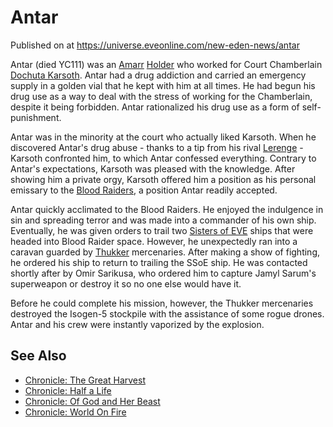 # Antar
Published on  at https://universe.eveonline.com/new-eden-news/antar

Antar (died YC111) was an [Amarr](6BPFRy27fN4LnYlIyzvEwo) [Holder](dO9vxs4a40LrzJyoq2L8v) who worked for Court Chamberlain [Dochuta Karsoth](1qDadkKQ3HzwYZpl2r4JLL). Antar had a drug addiction and carried an emergency supply in a golden vial that he kept with him at all times. He had begun his drug use as a way to deal with the stress of working for the Chamberlain, despite it being forbidden. Antar rationalized his drug use as a form of self-punishment.

Antar was in the minority at the court who actually liked Karsoth. When he discovered Antar's drug abuse - thanks to a tip from his rival [Lerenge](m11v3cLgKxFds7KnprkyN) - Karsoth confronted him, to which Antar confessed everything. Contrary to Antar's expectations, Karsoth was pleased with the knowledge. After showing him a private orgy, Karsoth offered him a position as his personal emissary to the [Blood Raiders](7obiU8rOyJkPZ3S0Faxc5W), a position Antar readily accepted.

Antar quickly acclimated to the Blood Raiders. He enjoyed the indulgence in sin and spreading terror and was made into a commander of his own ship. Eventually, he was given orders to trail two [Sisters of EVE](2rrk92bQtToCN1naxS0OSc) ships that were headed into Blood Raider space. However, he unexpectedly ran into a caravan guarded by [Thukker](3uoxvtJY1Z30BoVwuJLj2z) mercenaries. After making a show of fighting, he ordered his ship to return to trailing the SSoE ship. He was contacted shortly after by Omir Sarikusa, who ordered him to capture Jamyl Sarum's superweapon or destroy it so no one else would have it.

Before he could complete his mission, however, the Thukker mercenaries destroyed the Isogen-5 stockpile with the assistance of some rogue drones. Antar and his crew were instantly vaporized by the
explosion.

See Also
--------

-   [Chronicle: The Great Harvest](6WhVz4jAZxsRdqsbj6qq5L)
-   [Chronicle: Half a Life](4uT1LNhQSAVn1oKIS5qjYQ)
-   [Chronicle: Of God and Her Beast](2fXFrYYb6DmBFiG1xLVSD4)
-   [Chronicle: World On Fire](Pia0KJL08KBbLeNY2IJyO)
